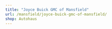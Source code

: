 ```yaml
---
title: "Joyce Buick GMC of Mansfield"
url: /mansfield/joyce-buick-gmc-of-mansfield/
shop: Autohaus
---
```

